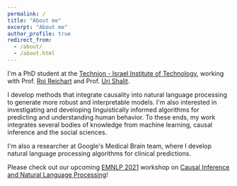 ```yaml
---
permalink: /
title: "About me"
excerpt: "About me"
author_profile: true
redirect_from: 
  - /about/
  - /about.html
---
```


I'm a PhD student at the <a href = "http://www.technion.ac.il">Technion - Israel Institute of Technology</a>, working with Prof. <a href = "https://ie.technion.ac.il/~roiri/">Roi Reichart</a> and Prof. <a href = "https://shalit.net.technion.ac.il/people/">Uri Shalit</a>.

I develop methods that integrate causality into natural language processing to generate more robust and interpretable models. I'm also interested in investigating and developing linguistically informed algorithms for predicting and understanding human behavior. To these ends, my work integrates several bodies of knowledge from machine learning, causal inference and the social sciences. 

I'm also a researcher at Google's Medical Brain team, where I develop natural language processing algorithms for clinical predictions.

Please check out our upcoming <a href = "https://2021.emnlp.org/">EMNLP 2021</a> workshop on <a href = "https://causaltext.github.io/2021/">Causal Inference and Natural Language Processing</a>!
